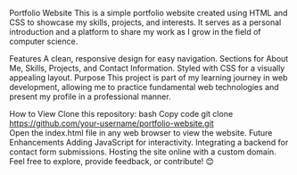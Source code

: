 Portfolio Website
This is a simple portfolio website created using HTML and CSS to showcase my skills, projects, and interests. It serves as a personal introduction and a platform to share my work as I grow in the field of computer science.

Features
A clean, responsive design for easy navigation.
Sections for About Me, Skills, Projects, and Contact Information.
Styled with CSS for a visually appealing layout.
Purpose
This project is part of my learning journey in web development, allowing me to practice fundamental web technologies and present my profile in a professional manner.

How to View
Clone this repository:
bash
Copy code
git clone https://github.com/your-username/portfolio-website.git  
Open the index.html file in any web browser to view the website.
Future Enhancements
Adding JavaScript for interactivity.
Integrating a backend for contact form submissions.
Hosting the site online with a custom domain.
Feel free to explore, provide feedback, or contribute! 😊
